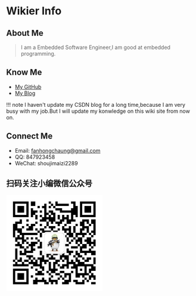 # Wikier Info
## About Me
> I am a Embedded Software Engineer,I am good at embedded programming. 

## Know Me
* [My GitHub](https://github.com/FanHongchuang)
* [My Blog](https://blog.csdn.net/jiasike)

!!! note
    I haven't update my CSDN blog for a long time,because I am very busy with my job.But I will update my konwledge on this wiki site from now on.


## Connect Me
* Email: fanhongchaung@gmail.com
* QQ: 847923458
* WeChat: shoujimaizi2289

## 扫码关注小编微信公众号
![weixingongzhonghao](/assets/images/weixingongzhonghao.jpg)